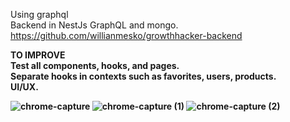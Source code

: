 
Using graphql <br>
Backend in NestJs GraphQL and mongo. https://github.com/willianmesko/growthhacker-backend <br>



<strong>TO IMPROVE <strong> <br>
Test all components, hooks, and pages.  <br>
Separate hooks in contexts such as favorites, users, products.  <br>
UI/UX.  <br>
 
 ![chrome-capture](https://user-images.githubusercontent.com/26778884/117824584-fd2c6f00-b244-11eb-8962-7c6d3fb7331f.gif)
![chrome-capture (1)](https://user-images.githubusercontent.com/26778884/117824569-f998e800-b244-11eb-8c42-abc4f74c4eec.gif)
![chrome-capture (2)](https://user-images.githubusercontent.com/26778884/117824613-03225000-b245-11eb-8ac4-3180c4403276.gif)



